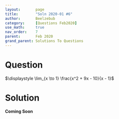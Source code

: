 ```yaml
---
layout:       page
title:        "Soln 2020-01 #6"
author:       Beelzebub
category:     [Questions Feb2020]
use_math:     true
nav_order:    7
parent:       Feb 2020
grand_parent: Solutions To Questions
---
```


# Question

$\displaystyle \lim_{x \to 1} \frac{x^2 + 9x - 10}{x - 1}$


# Solution

**Coming Soon**
